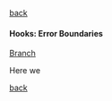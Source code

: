 [back](../README.md)

#### Hooks: Error Boundaries

[Branch](https://github.com/nygilgp/learn-patterns-designs-multi/tree/error-boundaries)

Here we

[back](../README.md)
